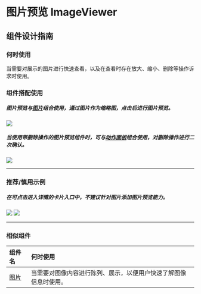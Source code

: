 # 图片预览 ImageViewer

## 组件设计指南

### 何时使用

当需要对展示的图片进行快速查看，以及在查看时存在放大、缩小、删除等操作诉求时使用。

### 组件搭配使用

##### 图片预览与[图片](./image)组合使用，通过图片作为缩略图，点击后进行图片预览。

<div class="legend">
  <div class="item">
   <img src="https://oteam-tdesign-1258344706.cos.ap-guangzhou.myqcloud.com/site/design/mobile-guide/ImageViewer%201.png" />
</div>


##### 当使用带删除操作的图片预览组件时，可与[动作面板](./actionsheet)组合使用，对删除操作进行二次确认。

<div class="legend">
  <div class="item">
   <img src="https://oteam-tdesign-1258344706.cos.ap-guangzhou.myqcloud.com/site/design/mobile-guide/ImageViewer%202.png" />
</div>


<hr />


### 推荐/慎用示例

##### 在可点击进入详情的卡片入口中，不建议针对图片添加图片预览能力。

<div class="legend">
  <div class="item">
   <img src="https://oteam-tdesign-1258344706.cos.ap-guangzhou.myqcloud.com/site/design/mobile-guide/ImageViewer%204.png" />
   <img class="tag" src="https://oteam-tdesign-1258344706.cos.ap-guangzhou.myqcloud.com/site/doc/bad.png" />
  </div>

<hr />



### 相似组件

| 组件名 | 何时使用                             |
| :----- | :----------------------------------- |
| [图片](./image) | 当需要对图像内容进行陈列、展示，以便用户快速了解图像信息时使用。 |
